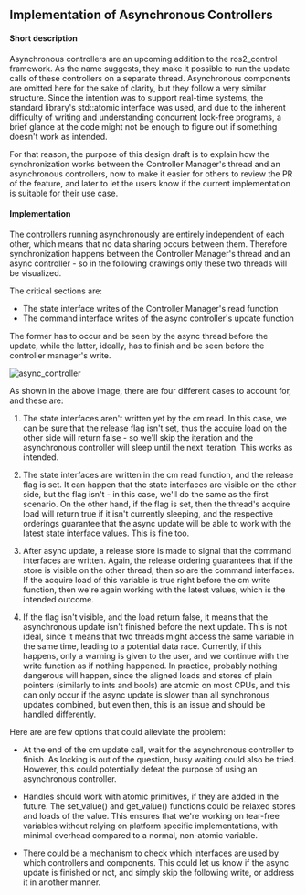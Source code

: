 ## Implementation of Asynchronous Controllers


#### Short description

Asynchronous controllers are an upcoming addition to the ros2_control framework. As the name suggests, they make it possible to run the update calls of these controllers on a separate thread. Asynchronous components are omitted here for the sake of clarity, but they follow a very similar structure.
Since the intention was to support real-time systems, the standard library's std::atomic interface was used, and due to the inherent difficulty of writing and understanding concurrent lock-free programs, a brief glance at the code might not be enough to figure out if something doesn't work as intended.

For that reason, the purpose of this design draft is to explain how the synchronization works between the Controller Manager's thread and an asynchronous controllers, now to make it easier for others to review the PR of the feature, and later to let the users know if the current implementation is suitable for their use case.

#### Implementation

The controllers running asynchronously are entirely independent of each other, which means that no data sharing occurs between them. Therefore synchronization happens between the Controller Manager's thread and an async controller - so in the following drawings only these two threads will be visualized.

The critical sections are:

* The state interface writes of the Controller Manager's read function
* The command interface writes of the async controller's update function

The former has to occur and be seen by the async thread before the update, while the latter, ideally, has to finish and be seen before the controller manager's write.

![async_controller](https://user-images.githubusercontent.com/25421074/212979058-5dad88c1-d940-4bc7-ac6f-103711de7210.png)

As shown in the above image, there are four different cases to account for, and these are: 

1. The state interfaces aren't written yet by the cm read. In this case, we can be sure that the release flag isn't set, thus the acquire load on the other side will return false - so we'll skip the iteration and the asynchronous controller will sleep until the next iteration. This works as intended.

2. The state interfaces are written in the cm read function, and the release flag is set. It can happen that the state interfaces are visible on the other side, but the flag isn't - in this case, we'll do the same as the first scenario. On the other hand, if the flag is set, then the thread's acquire load will return true if it isn't currently sleeping, and the respective orderings guarantee that the async update will be able to work with the latest state interface values. This is fine too.

3. After async update, a release store is made to signal that the command interfaces are written. Again, the release ordering guarantees that if the store is visible on the other thread, then so are the command interfaces. If the acquire load of this variable is true right before the cm write function, then we're again working with the latest values, which is the intended outcome.

4. If the flag isn't visible, and the load return false, it means that the asynchronous update isn't finished before the next update. This is not ideal, since it means that two threads might access the same variable in the same time, leading to a potential data race. Currently, if this happens, only a warning is given to the user, and we continue with the write function as if nothing happened. In practice, probably nothing dangerous will happen, since the aligned loads and stores of plain pointers (similarly to ints and bools) are atomic on most CPUs, and this can only occur if the async update is slower than all synchronous updates combined, but even then, this is an issue and should be handled differently.

Here are are few options that could alleviate the problem:

* At the end of the cm update call, wait for the asynchronous controller to finish. As locking is out of the question, busy waiting could also be tried. However, this could potentially defeat the purpose of using an asynchronous controller.

* Handles should work with atomic primitives, if they are added in the future. The set_value() and get_value() functions could be relaxed stores and loads of the value. This ensures that we're working on tear-free variables without relying on platform specific implementations, with minimal overhead compared to a normal, non-atomic variable.

* There could be a mechanism to check which interfaces are used by which controllers and components. This could let us know if the async update is finished or not, and simply skip the following write, or address it in another manner.
